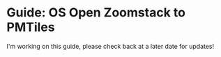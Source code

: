 # Guide: OS Open Zoomstack to PMTiles
I'm working on this guide, please check back at a later date for updates!
